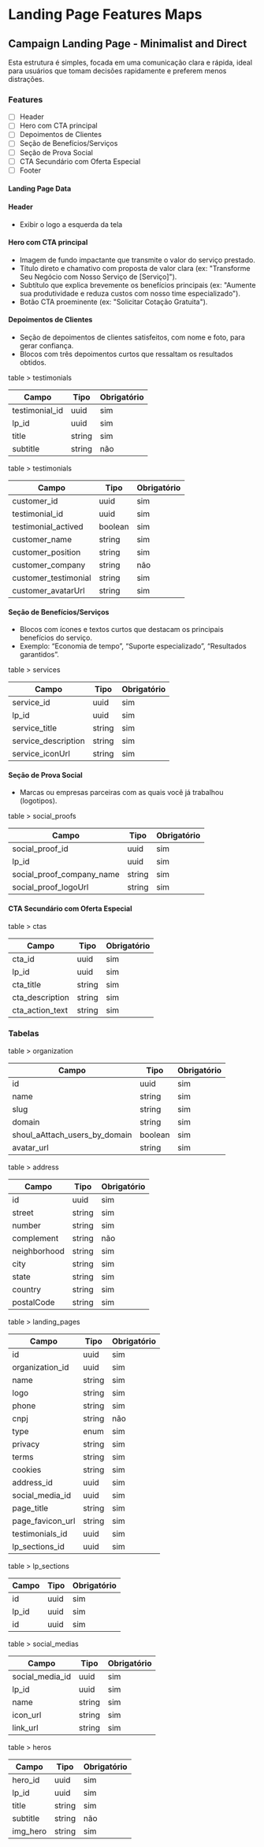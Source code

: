 # Landing Page Features Maps

## Campaign Landing Page - Minimalist and Direct

Esta estrutura é simples, focada em uma comunicação clara e rápida, ideal para usuários que tomam decisões rapidamente e preferem menos distrações.

### Features

- [ ] Header
- [ ] Hero com CTA principal
- [ ] Depoimentos de Clientes
- [ ] Seção de Benefícios/Serviços
- [ ] Seção de Prova Social
- [ ] CTA Secundário com Oferta Especial
- [ ] Footer

#### Landing Page Data

#### Header

- Exibir o logo a esquerda da tela

#### Hero com CTA principal

- Imagem de fundo impactante que transmite o valor do serviço prestado.
- Título direto e chamativo com proposta de valor clara (ex: "Transforme Seu Negócio com Nosso Serviço de [Serviço]").
- Subtítulo que explica brevemente os benefícios principais (ex: "Aumente sua produtividade e reduza custos com nosso time especializado").
- Botão CTA proeminente (ex: "Solicitar Cotação Gratuita").


#### Depoimentos de Clientes

- Seção de depoimentos de clientes satisfeitos, com nome e foto, para gerar confiança.
- Blocos com três depoimentos curtos que ressaltam os resultados obtidos.

table > testimonials

| Campo          | Tipo     | Obrigatório |
|----------------|----------|-------------|
| testimonial_id | uuid     | sim         |
| lp_id          | uuid     | sim         |
| title          | string   | sim         |
| subtitle       | string   | não         |

table > testimonials
  
| Campo                | Tipo     | Obrigatório |
|----------------------|----------|-------------|
| customer_id          | uuid     | sim         |
| testimonial_id       | uuid     | sim         |
| testimonial_actived  | boolean  | sim         |
| customer_name        | string   | sim         |
| customer_position    | string   | sim         |
| customer_company     | string   | não         |
| customer_testimonial | string   | sim         |
| customer_avatarUrl   | string   | sim         |

#### Seção de Benefícios/Serviços

- Blocos com ícones e textos curtos que destacam os principais benefícios do serviço.
- Exemplo: “Economia de tempo”, “Suporte especializado”, “Resultados garantidos”.

table > services

| Campo                   | Tipo     | Obrigatório |
|-------------------------|----------|-------------|
| service_id              | uuid     | sim         |
| lp_id                   | uuid     | sim         |
| service_title           | string   | sim         |
| service_description     | string   | sim         |
| service_iconUrl         | string   | sim         |

#### Seção de Prova Social

- Marcas ou empresas parceiras com as quais você já trabalhou (logotipos).
  
table > social_proofs

| Campo                     | Tipo     | Obrigatório |
|---------------------------|----------|-------------|
| social_proof_id           | uuid     | sim         |
| lp_id                     | uuid     | sim         |
| social_proof_company_name | string   | sim         |
| social_proof_logoUrl      | string   | sim         |

#### CTA Secundário com Oferta Especial

table > ctas

| Campo            | Tipo     | Obrigatório |
|------------------|----------|-------------|
| cta_id           | uuid     | sim         |
| lp_id            | uuid     | sim         |
| cta_title        | string   | sim         |
| cta_description  | string   | sim         |
| cta_action_text  | string   | sim         |

### Tabelas

table > organization

| Campo                                    | Tipo     | Obrigatório |
|------------------------------------------|----------|-------------|
| id                                       | uuid     | sim         |
| name                                     | string   | sim         |
| slug                                     | string   | sim         |
| domain                                   | string   | sim         |
| shoul_aAttach_users_by_domain            | boolean  | sim         |
| avatar_url                               | string   | sim         |

table > address

| Campo            | Tipo     | Obrigatório |
|------------------|----------|-------------|
| id               | uuid     | sim         |
| street           | string   | sim         |
| number           | string   | sim         |
| complement       | string   | não         |
| neighborhood     | string   | sim         |
| city             | string   | sim         |
| state            | string   | sim         |
| country          | string   | sim         |
| postalCode       | string   | sim         |

table > landing_pages

| Campo            | Tipo     | Obrigatório |
|------------------|----------|-------------|
| id               | uuid     | sim         |
| organization_id  | uuid     | sim         |
| name             | string   | sim         |
| logo             | string   | sim         |
| phone            | string   | sim         |
| cnpj             | string   | não         |
| type             | enum     | sim         |
| privacy          | string   | sim         |
| terms            | string   | sim         |
| cookies          | string   | sim         |
| address_id       | uuid     | sim         |
| social_media_id  | uuid     | sim         |
| page_title       | string   | sim         |
| page_favicon_url | string   | sim         |
| testimonials_id  | uuid     | sim         |
| lp_sections_id   | uuid     | sim         |

table > lp_sections

| Campo           | Tipo     | Obrigatório |
|-----------------|----------|-------------|
| id              | uuid     | sim         |
| lp_id           | uuid     | sim         |
| id              | uuid     | sim         |

table > social_medias

| Campo           | Tipo     | Obrigatório |
|-----------------|----------|-------------|
| social_media_id | uuid     | sim         |
| lp_id           | uuid     | sim         |
| name            | string   | sim         |
| icon_url        | string   | sim         |
| link_url        | string   | sim         |

table > heros

| Campo      | Tipo     | Obrigatório |
|------------|----------|-------------|
| hero_id    | uuid     | sim         |
| lp_id      | uuid     | sim         |
| title      | string   | sim         |
| subtitle   | string   | não         |
| img_hero   | string   | sim         |
